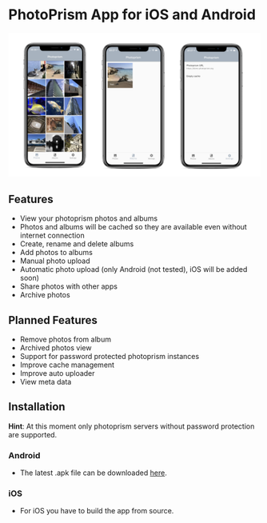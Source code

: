 # PhotoPrism App for iOS and Android

![alt text](assets/iphone_photo.png "iPhone App Photos View")

## Features
- View your photoprism photos and albums
- Photos and albums will be cached so they are available even without internet connection
- Create, rename and delete albums
- Add photos to albums
- Manual photo upload
- Automatic photo upload (only Android (not tested), iOS will be added soon)
- Share photos with other apps
- Archive photos

## Planned Features
- Remove photos from album
- Archived photos view
- Support for password protected photoprism instances
- Improve cache management
- Improve auto uploader
- View meta data

## Installation
**Hint**: At this moment only photoprism servers without password protection are supported.
### Android
- The latest .apk file can be downloaded [here](https://github.com/photoprism/photoprism-mobile/releases/download/latest/photoprism.apk).

### iOS
- For iOS you have to build the app from source.
